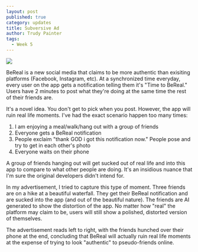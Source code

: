 ```yaml
---
layout: post
published: true
category: updates
title: Subversive Ad
author: Trudy Painter
tags:
  - Week 5
---
```

![]({{site.baseurl}}/assets/berealad.png)

BeReal is a new social media that claims to be more authentic than exisiting platforms (Facebook, Instagram, etc). At a synchronized time everyday, every user on the app gets a notification telling them it's "Time to BeReal." Users have 2 minutes to post what they're doing at the same time the rest of their friends are.

It's a novel idea. You don't get to pick when you post. However, the app will ruin real life moments. I've had the exact scenario happen too many times:

1. I am enjoying a meal/walk/hang out with a group of friends
2. Everyone gets a BeReal notification
3. People exclaim "thank GOD i got this notification now." People pose and try to get in each other's photo
4. Everyone waits on their phone 

A group of friends hanging out will get sucked out of real life and into this app to compare to what other people are doing. It's an insidious nuance that I'm sure the original developers didn't intend for.

In my advertisement, I tried to capture this type of moment. Three friends are on a hike at a beautiful waterfall. They get their BeReal notification and are sucked into the app (and out of the beautiful nature). The friends are AI generated to show the distortion of the app. No matter how "real" the platform may claim to be, users will still show a polished, distorted version of themselves. 

The advertisement reads left to right, with the friends hunched over their phone at the end, concluding that BeReal will actually ruin real life moments at the expense of trying to look "authentic" to pseudo-friends online.
